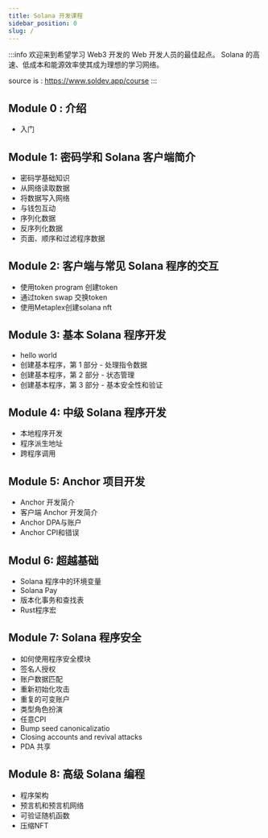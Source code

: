 ```yaml
---
title: Solana 开发课程
sidebar_position: 0
slug: /
---
```


:::info
欢迎来到希望学习 Web3 开发的 Web 开发人员的最佳起点。 Solana 的高速、低成本和能源效率使其成为理想的学习网络。

source is : https://www.soldev.app/course
:::


## Module 0 : 介绍

- 入门

## Module 1:  密码学和 Solana 客户端简介

- 密码学基础知识
- 从网络读取数据
- 将数据写入网络
- 与钱包互动
- 序列化数据
- 反序列化数据
- 页面、顺序和过滤程序数据

## Module 2: 客户端与常见 Solana 程序的交互

- 使用token program 创建token
- 通过token swap 交换token
- 使用Metaplex创建solana nft

## Module 3: 基本 Solana 程序开发

- hello world
- 创建基本程序，第 1 部分 - 处理指令数据
- 创建基本程序，第 2 部分 - 状态管理
- 创建基本程序，第 3 部分 - 基本安全性和验证


## Module 4: 中级 Solana 程序开发

- 本地程序开发
- 程序派生地址
- 跨程序调用

## Module 5: Anchor 项目开发

- Anchor 开发简介
- 客户端 Anchor 开发简介
- Anchor DPA与账户
- Anchor CPI和错误

## Modul 6: 超越基础

- Solana 程序中的环境变量
- Solana Pay
- 版本化事务和查找表
- Rust程序宏

## Module 7: Solana 程序安全

- 如何使用程序安全模块
- 签名人授权
- 账户数据匹配
- 重新初始化攻击
- 重复的可变账户
- 类型角色扮演
- 任意CPI
- Bump seed canonicalizatio
- Closing accounts and revival attacks
- PDA 共享

## Module 8: 高级 Solana 编程

- 程序架构
- 预言机和预言机网络
- 可验证随机函数
- 压缩NFT
